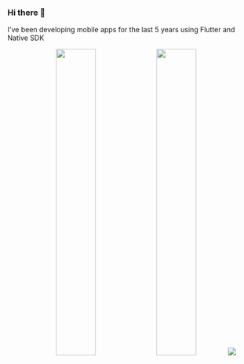 ### Hi there 👋

I've been developing mobile apps for the last 5 years using Flutter and Native SDK

<p align="center">
  <img height="40%" width="auto" src ="https://github-readme-stats.vercel.app/api?username=memishood&show_icons=true&count_private=true&theme=darcula&hide_border=true&hide=issues,contribs&bg_color=00000000">
  <img height="40%" width="auto" src ="https://github-readme-stats.vercel.app/api/top-langs/?username=memishood&layout=compact&hide_border=true&theme=darcula&bg_color=00000000&langs_count=6&hide=jupyter%20notebook,tex,css,php">
<img src ="https://github-readme-streak-stats.herokuapp.com?user=memishood&theme=darcula&hide_border=true&background=FFFFFF00">
<br>
<br>
</p>
